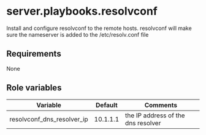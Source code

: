 # server.playbooks.resolvconf
Install and configure resolvconf to the remote hosts. resolvconf will make sure the nameserver is added to the /etc/resolv.conf file

## Requirements
None

## Role variables
| Variable                   | Default  | Comments                           |
|----------------------------|----------|------------------------------------|
| resolvconf_dns_resolver_ip | 10.1.1.1 | the IP address of the dns resolver |
